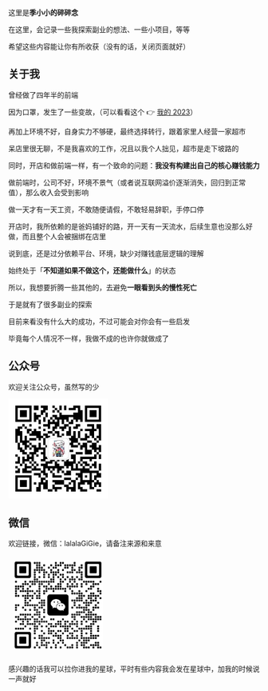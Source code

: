 这里是**季小小的碎碎念**

在这里，会记录一些我探索副业的想法、一些小项目，等等

希望这些内容能让你有所收获（没有的话，关闭页面就好）

## 关于我

曾经做了四年半的前端

因为口罩，发生了一些变故，（可以看看这个 👉 [我的 2023](https://mp.weixin.qq.com/s/aXFYUxS9galznk_jWmYJUw)）

再加上环境不好，自身实力不够硬，最终选择转行，跟着家里人经营一家超市

呆店里很无聊，不是我喜欢的工作，况且以我个人拙见，超市是走下坡路的

同时，开店和做前端一样，有一个致命的问题：**我没有构建出自己的核心赚钱能力**

做前端时，公司不好，环境不景气（或者说互联网溢价逐渐消失，回归到正常值），那么收入会受到影响

做一天才有一天工资，不敢随便请假，不敢轻易辞职，手停口停

开店时，我所依赖的是爸妈铺好的路，开一天有一天流水，后续生意也没那么好做，而且整个人会被捆绑在店里

说到底，还是过分依赖平台、环境，缺少对赚钱底层逻辑的理解

始终处于「**不知道如果不做这个，还能做什么**」的状态

所以，我想要折腾一些其他的，去避免**一眼看到头的慢性死亡**

于是就有了很多副业的探索

目前来看没有什么大的成功，不过可能会对你会有一些启发

毕竟每个人情况不一样，我做不成的也许你就做成了

## 公众号

欢迎关注公众号，虽然写的少

<img src="/imgs/qrcode-official-account.jpg" width="200" height="200" />

## 微信

欢迎链接，微信：lalalaGiGie，请备注来源和来意

<img src="/imgs/qrcode-wechat.png" width="180" height="180" style="margin:10px" />

感兴趣的话我可以拉你进我的星球，平时有些内容我会发在星球中，加我的时候说一声就好
